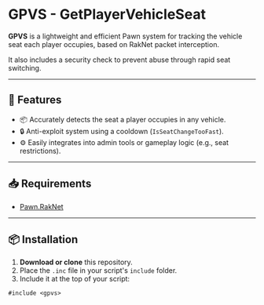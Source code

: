 # GPVS - GetPlayerVehicleSeat

**GPVS** is a lightweight and efficient Pawn system for tracking the vehicle seat each player occupies, based on RakNet packet interception.

It also includes a security check to prevent abuse through rapid seat switching.

---

## 🚀 Features

- 📦 Accurately detects the seat a player occupies in any vehicle.
- 🔒 Anti-exploit system using a cooldown (`IsSeatChangeTooFast`).
- ⚙️ Easily integrates into admin tools or gameplay logic (e.g., seat restrictions).

---

## 📥 Requirements

- [Pawn.RakNet](https://github.com/urShadow/Pawn.RakNet)

---

## 📦 Installation

1. **Download or clone** this repository.
2. Place the `.inc` file in your script's `include` folder.
3. Include it at the top of your script:

```pawn
#include <gpvs>
